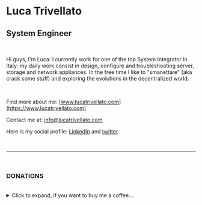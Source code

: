 # Luca Trivellato

## System Engineer 

<br>

Hi guys, I'm Luca: I currently work for one of the top System Integrator in Italy: my daily work consist in design, configure and troubleshooting server, storage and network appliances. In the free time I like to "smanettare" (aka crack some stuff) and exploring the evolutions in the decentralized world.

<br>

Find more about me: [www.lucatrivellato.com](https://www.lucatrivellato.com)

Contact me at: [info@lucatrivellato.com](mailto:info@lucatrivellato.com)

Here is my social profile: [LinkedIn](https://www.linkedin.com/in/luca-trivellato/) and [twitter](https://twitter.com/luk_twe).


<br>

---

<br>

### DONATIONS

<br>

<details>
<summary>Click to expand, if you want to buy me a coffee...</summary>
  
  BTC: ```bc1qygg0sctvfxk8558h22pqq8yanhccrjf6dxhtwt```

</details>
